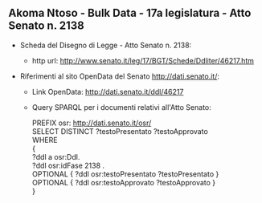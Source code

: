 ## Akoma Ntoso - Bulk Data - 17a legislatura - Atto Senato n. 2138 ##

* Scheda del Disegno di Legge - Atto Senato n. 2138:
	* http url: http://www.senato.it/leg/17/BGT/Schede/Ddliter/46217.htm

* Riferimenti al sito OpenData del Senato http://dati.senato.it/:
	* Link OpenData: http://dati.senato.it/ddl/46217
	* Query SPARQL per i documenti relativi all'Atto Senato:

        PREFIX osr: <http://dati.senato.it/osr/>  
		SELECT DISTINCT ?testoPresentato ?testoApprovato  
		WHERE  
		{  
		    ?ddl a osr:Ddl.  
		    ?ddl osr:idFase 2138 .  
		    OPTIONAL { ?ddl osr:testoPresentato ?testoPresentato }  
		    OPTIONAL { ?ddl osr:testoApprovato ?testoApprovato }  
		}
		